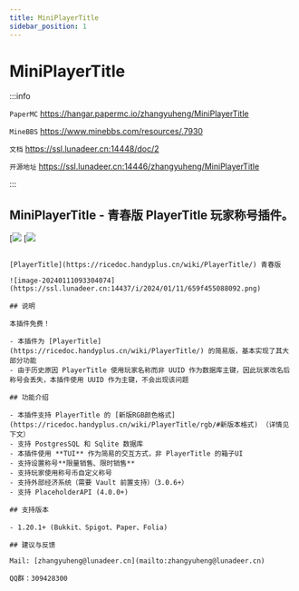 ```yaml
---
title: MiniPlayerTitle
sidebar_position: 1
---
```


# MiniPlayerTitle

:::info

`PaperMC` https://hangar.papermc.io/zhangyuheng/MiniPlayerTitle

`MineBBS` https://www.minebbs.com/resources/.7930

`文档` https://ssl.lunadeer.cn:14448/doc/2

`开源地址`
https://ssl.lunadeer.cn:14446/zhangyuheng/MiniPlayerTitle

:::

## MiniPlayerTitle - 青春版 PlayerTitle 玩家称号插件。
[![](https://github.com/DeerGiteaMirror/MiniPlayerTitle)
[![](https://ssl.lunadeer.cn:14446/zhangyuheng/MiniPlayerTitle)

```text

[PlayerTitle](https://ricedoc.handyplus.cn/wiki/PlayerTitle/) 青春版

![image-20240111093304074](https://ssl.lunadeer.cn:14437/i/2024/01/11/659f455088092.png)

## 说明

本插件免费！

- 本插件为 [PlayerTitle](https://ricedoc.handyplus.cn/wiki/PlayerTitle/) 的简易版，基本实现了其大部分功能
- 由于历史原因 PlayerTitle 使用玩家名称而非 UUID 作为数据库主键，因此玩家改名后称号会丢失，本插件使用 UUID 作为主键，不会出现该问题

## 功能介绍

- 本插件支持 PlayerTitle 的 [新版RGB颜色格式](https://ricedoc.handyplus.cn/wiki/PlayerTitle/rgb/#新版本格式) （详情见下文）
- 支持 PostgresSQL 和 Sqlite 数据库
- 本插件使用 **TUI** 作为简易的交互方式，非 PlayerTitle 的箱子UI
- 支持设置称号**限量销售、限时销售**
- 支持玩家使用称号币自定义称号
- 支持外部经济系统（需要 Vault 前置支持）（3.0.6+）
- 支持 PlaceholderAPI (4.0.0+)

## 支持版本

- 1.20.1+ (Bukkit、Spigot、Paper、Folia)

## 建议与反馈

Mail: [zhangyuheng@lunadeer.cn](mailto:zhangyuheng@lunadeer.cn)

QQ群：309428300
